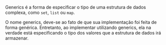 Generics é a forma de especificar o tipo de uma estrutura de dados complexa, como `set`, `list` ou `map`.

O nome generics, deve-se ao fato de que sua implementação foi feita de forma genérica.
Entretanto, ao implementar utilizando generics, ela na verdade está especificando o tipo dos valores que a estrutura de dados irá armazenar.
